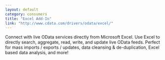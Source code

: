```yaml
---
layout: default
category: consumers
title: "Excel Add-In"
link: "http://www.cdata.com/drivers/odata/excel/"
---
```

Connect with live OData services directly from Microsoft Excel. Use Excel to directly search, aggregate, read, write, and update live OData feeds. Perfect for mass imports / exports / updates, data cleansing &amp; de-duplication, Excel based data analysis, and more!
